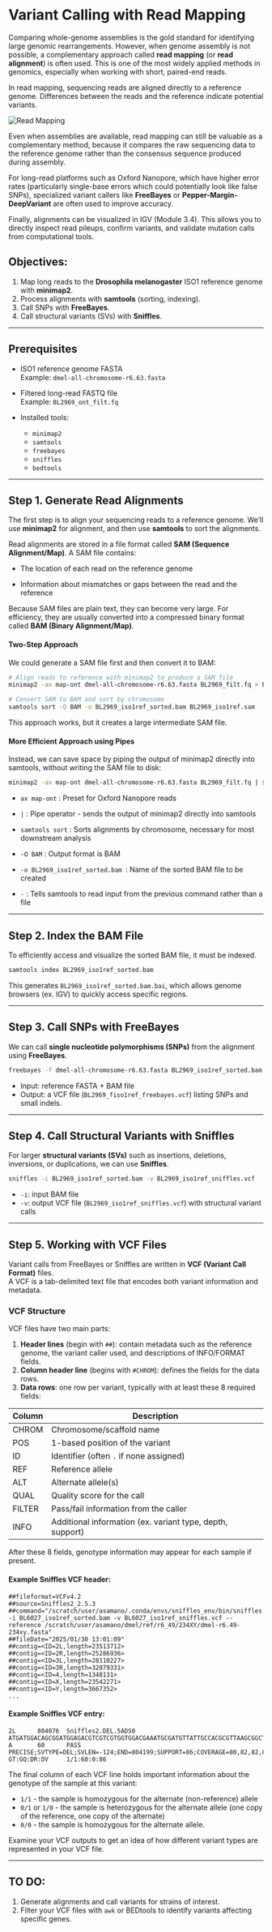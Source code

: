 # Variant Calling with Read Mapping

Comparing whole-genome assemblies is the gold standard for identifying large genomic rearrangements. However, when genome assembly is not possible, a complementary approach called **read mapping** (or **read alignment**) is often used. This is one of the most widely applied methods in genomics, especially when working with short, paired-end reads.

In read mapping, sequencing reads are aligned directly to a reference genome. Differences between the reads and the reference indicate potential variants. 

![Read Mapping](../images/read_mapping.png)


Even when assemblies are available, read mapping can still be valuable as a complementary method, because it compares the raw sequencing data to the reference genome rather than the consensus sequence produced during assembly.

For long-read platforms such as Oxford Nanopore, which have higher error rates (particularly single-base errors which could potentially look like false SNPs), specialized variant callers like **FreeBayes** or **Pepper-Margin-DeepVariant** are often used to improve accuracy.

Finally, alignments can be visualized in IGV (Module 3.4). This allows you to directly inspect read pileups, confirm variants, and validate mutation calls from computational tools.


## Objectives:
1. Map long reads to the **Drosophila melanogaster** ISO1 reference genome with **minimap2**.  
2. Process alignments with **samtools** (sorting, indexing).  
3. Call SNPs with **FreeBayes**.  
4. Call structural variants (SVs) with **Sniffles**.  

---

## Prerequisites

- ISO1 reference genome FASTA  
  Example: `dmel-all-chromosome-r6.63.fasta`  

- Filtered long-read FASTQ file  
  Example: `BL2969_ont_filt.fq`  

- Installed tools:  
  - `minimap2`  
  - `samtools`  
  - `freebayes`  
  - `sniffles`
  - `bedtools`

---

## Step 1. Generate Read Alignments

The first step is to align your sequencing reads to a reference genome. We’ll use **minimap2** for alignment, and then use **samtools** to sort the alignments.

Read alignments are stored in a file format called **SAM (Sequence Alignment/Map)**. A SAM file contains:

- The location of each read on the reference genome

- Information about mismatches or gaps between the read and the reference

Because SAM files are plain text, they can become very large. For efficiency, they are usually converted into a compressed binary format called **BAM (Binary Alignment/Map)**.

#### Two-Step Approach

We could generate a SAM file first and then convert it to BAM:
```bash
# Align reads to reference with minimap2 to produce a SAM file
minimap2 -ax map-ont dmel-all-chromosome-r6.63.fasta BL2969_filt.fq > BL2969_iso1ref.sam

# Convert SAM to BAM and sort by chromosome
samtools sort -O BAM -o BL2969_iso1ref_sorted.bam BL2969_iso1ref.sam
```

This approach works, but it creates a large intermediate SAM file.

#### More Efficient Approach using Pipes

Instead, we can save space by piping the output of minimap2 directly into samtools, without writing the SAM file to disk:

```bash
minimap2 -ax map-ont dmel-all-chromosome-r6.63.fasta BL2969_filt.fq | samtools sort -O BAM -o BL2969_iso1ref_sorted.bam -
```

- `ax map-ont` : Preset for Oxford Nanopore reads

- `|` : Pipe operator - sends the output of minimap2 directly into samtools

- `samtools sort` : Sorts alignments by chromosome, necessary for most downstream analysis

- `-O BAM` : Output format is BAM

- `-o BL2969_iso1ref_sorted.bam `: Name of the sorted BAM file to be created

- `-` : Tells samtools to read input from the previous command rather than a file


---

## Step 2. Index the BAM File

To efficiently access and visualize the sorted BAM file, it must be indexed.

```bash
samtools index BL2969_iso1ref_sorted.bam
```

This generates `BL2969_iso1ref_sorted.bam.bai`, which allows genome browsers (ex. IGV) to quickly access specific regions.

---

## Step 3. Call SNPs with FreeBayes

We can call **single nucleotide polymorphisms (SNPs)** from the alignment using **FreeBayes**.

```bash
freebayes -f dmel-all-chromosome-r6.63.fasta BL2969_iso1ref_sorted.bam > BL2969_iso1ref_freebayes.vcf
```

- Input: reference FASTA + BAM file  
- Output: a VCF file (`BL2969_fiso1ref_freebayes.vcf`) listing SNPs and small indels.  

---

## Step 4. Call Structural Variants with Sniffles

For larger **structural variants (SVs)** such as insertions, deletions, inversions, or duplications, we can use **Sniffles**.

```bash
sniffles -i BL2969_iso1ref_sorted.bam -v BL2969_iso1ref_sniffles.vcf
```

- `-i`: input BAM file  
- `-v`: output VCF file (`BL2969_iso1ref_sniffles.vcf`) with structural variant calls  

---

## Step 5. Working with VCF Files


Variant calls from FreeBayes or Sniffles are written in **VCF (Variant Call Format)** files.  
A VCF is a tab-delimited text file that encodes both variant information and metadata.  

### VCF Structure
VCF files have two main parts:

1. **Header lines** (begin with `##`): contain metadata such as the reference genome, the variant caller used, and descriptions of INFO/FORMAT fields.
2. **Column header line** (begins with `#CHROM`): defines the fields for the data rows.
3. **Data rows**: one row per variant, typically with at least these 8 required fields:

| Column | Description |
|--------|-------------|
| CHROM  | Chromosome/scaffold name |
| POS    | 1-based position of the variant |
| ID     | Identifier (often `.` if none assigned) |
| REF    | Reference allele |
| ALT    | Alternate allele(s) |
| QUAL   | Quality score for the call |
| FILTER | Pass/fail information from the caller |
| INFO   | Additional information (ex. variant type, depth, support) |

After these 8 fields, genotype information may appear for each sample if present.

#### Example Sniffles VCF header:

```
##fileformat=VCFv4.2
##source=Sniffles2_2.5.3
##command="/scratch/user/asamano/.conda/envs/sniffles_env/bin/sniffles -i BL6027_iso1ref_sorted.bam -v BL6027_iso1ref_sniffles.vcf --reference /scratch/user/asamano/dmel/ref/r6_49/234XY/dmel-r6.49-234xy.fasta"
##fileDate="2025/01/30 13:01:09"
##contig=<ID=2L,length=23513712>
##contig=<ID=2R,length=25286936>
##contig=<ID=3L,length=28110227>
##contig=<ID=3R,length=32079331>
##contig=<ID=4,length=1348131>
##contig=<ID=X,length=23542271>
##contig=<ID=Y,length=3667352>
...
```
#### Example Sniffles VCF entry:

```
2L      804076  Sniffles2.DEL.5ADS0     ATGATGGACAGCGGATGGAGACGTCGTCGTGGTGGACGAAATGCGATGTTATTGCCACGCGTTAAGCGGCTCCGTCAGCTTGATTTGCCATGTTGGAGCAGTGATGCCATTCTGGACACAACTCT   A       60      PASS    PRECISE;SVTYPE=DEL;SVLEN=-124;END=804199;SUPPORT=86;COVERAGE=80,82,82,82,74;STRAND=+-;STDEV_LEN=0.000;STDEV_POS=0.000;VAF=1.000 GT:GQ:DR:DV     1/1:60:0:86
```
The final column of each VCF line holds important information about the genotype of the sample at this variant:
- `1/1` - the sample is homozygous for the alternate (non-reference) allele
- `0/1` or `1/0` - the sample is heterozygous for the alternate allele (one copy of the reference, one copy of the alternate)
- `0/0` - the sample is homozygous for the alternate allele.


Examine your VCF outputs to get an idea of how different variant types are represented in your VCF file.



---

## TO DO:
1. Generate alignments and call variants for strains of interest. 
2. Filter your VCF files with `awk` or BEDtools to identify variants affecting specific genes.